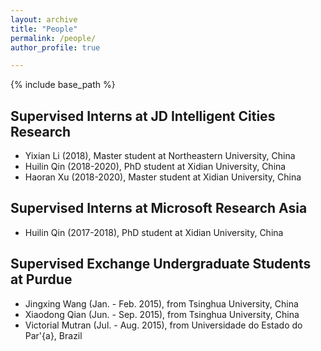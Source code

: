 ```yaml
---
layout: archive
title: "People"
permalink: /people/
author_profile: true

---
```


{% include base_path %}

## Supervised Interns at JD Intelligent Cities Research
* Yixian Li (2018), Master student at Northeastern University, China
* Huilin Qin (2018-2020), PhD student at Xidian University, China
* Haoran Xu (2018-2020), Master student at Xidian University, China

## Supervised Interns at Microsoft Research Asia
* Huilin Qin (2017-2018), PhD student at Xidian University, China

## Supervised Exchange Undergraduate Students at Purdue
* Jingxing Wang (Jan. - Feb. 2015), from Tsinghua University, China
* Xiaodong Qian (Jun. - Sep. 2015), from Tsinghua University, China
* Victorial Mutran (Jul. - Aug. 2015), from Universidade do Estado do Par\'{a}, Brazil
